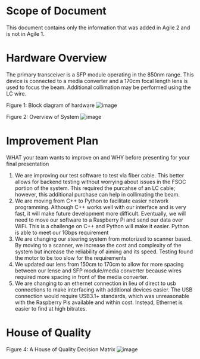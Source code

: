 # Scope of Document
This document contains only the information that was added in Agile 2 and is not in Agile 1.

# Hardware Overview
The primary transceiver is a SFP module operating in the 850nm range. This device is connected to a media converter and a 170cm focal length lens is used to focus the beam. Additional collimation may be performed using the LC wire. 

Figure 1: Block diagram of hardware
![image](https://user-images.githubusercontent.com/40191185/140232601-5b7512a6-b707-49e5-a683-2796c40875e0.png)

Figure 2: Overview of System
![image](https://user-images.githubusercontent.com/40191185/140232676-52fd4d2f-dff5-4cfd-b3d8-08368df5482f.png)

# Improvement Plan
WHAT your team wants to improve on and WHY before presenting for your final presentation
1. We are improving our test software to test via fiber cable. This better allows for backend testing without worrying about issues in the FSOC portion of the system. This required the purcahse of an LC cable; however, this additional purchase can help in collimating the beam.
2. We are moving from C++ to Python to facilitate easier network programming. Although C++ works well with our interface and is very fast, it will make future development more difficult. Eventually, we will need to move our software to a Raspberry Pi and send our data over WiFi. This is a challenge on C++ and Python will make it easier. Python is able to meet our 1Gbps requirement
3. We are changing our steering system from motorized to scanner based. By moving to a scanner, we increase the cost and complexity of the system but increase the reliability of aiming and its speed. Testing found the motor to be too slow for the requirements
4. We updated our lens from 150cm to 170cm to allow for more spacing between our lense and SFP module/media converter because wires required more spacing in front of the media converter.
5. We are changing to an ethernet connection in lieu of direct to usb connections to make interfacing with additional devices easier. The USB connection would require USB3.1+ standards, which was unreasonable with the Raspberry Pis available and within cost. Instead, Ethernet is easier to find at high bitrates.

# House of Quality
Figure 4: A House of Quality Decision Matrix
![image](https://user-images.githubusercontent.com/40191185/140232859-f4a6c398-6abe-4995-b05d-5a9e53c808e4.png)

